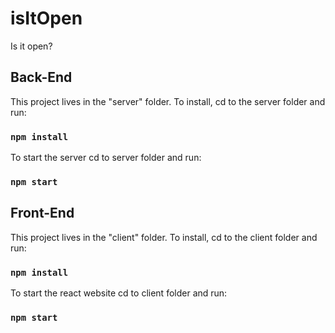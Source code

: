 # isItOpen
Is it open?


## Back-End
This project lives in the "server" folder. To install, cd to the server folder and run:  

### `npm install` 

To start the server cd to server folder and run:  

### `npm start`  

## Front-End
This project lives in the "client" folder. To install, cd to the client folder and run:

### `npm install` 

To start the react website cd to client folder and run:

### `npm start`